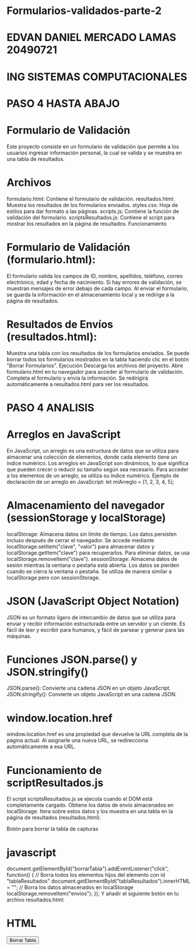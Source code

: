 # Formularios-validados-parte-2
# EDVAN DANIEL MERCADO LAMAS 20490721
# ING SISTEMAS COMPUTACIONALES
# PASO 4 HASTA ABAJO

# Formulario de Validación
Este proyecto consiste en un formulario de validación que permite a los usuarios ingresar información personal, la cual se valida y se muestra en una tabla de resultados.

# Archivos
formulario.html: Contiene el formulario de validación.
resultados.html: Muestra los resultados de los formularios enviados.
styles.css: Hoja de estilos para dar formato a las páginas.
scripts.js: Contiene la función de validación del formulario.
scriptsResultados.js: Contiene el script para mostrar los resultados en la página de resultados.
Funcionamiento

# Formulario de Validación (formulario.html):
El formulario valida los campos de ID, nombre, apellidos, teléfono, correo electrónico, edad y fecha de nacimiento.
Si hay errores de validación, se muestran mensajes de error debajo de cada campo.
Al enviar el formulario, se guarda la información en el almacenamiento local y se redirige a la página de resultados.

# Resultados de Envíos (resultados.html):
Muestra una tabla con los resultados de los formularios enviados.
Se puede borrar todos los formularios mostrados en la tabla haciendo clic en el botón "Borrar Formularios".
Ejecución
Descarga los archivos del proyecto.
Abre formulario.html en tu navegador para acceder al formulario de validación.
Completa el formulario y envía la información.
Se redirigirá automáticamente a resultados.html para ver los resultados.


# PASO 4 ANALISIS



# Arreglos en JavaScript
En JavaScript, un arreglo es una estructura de datos que se utiliza para almacenar una colección de elementos, donde cada elemento tiene un índice numérico.
Los arreglos en JavaScript son dinámicos, lo que significa que pueden crecer o reducir su tamaño según sea necesario.
Para acceder a los elementos de un arreglo, se utiliza su índice numérico.
Ejemplo de declaración de un arreglo en JavaScript: let miArreglo = [1, 2, 3, 4, 5];

# Almacenamiento del navegador (sessionStorage y localStorage)
localStorage: Almacena datos sin límite de tiempo. Los datos persisten incluso después de cerrar el navegador. Se accede mediante localStorage.setItem("clave", "valor") para almacenar datos y localStorage.getItem("clave") para recuperarlos. Para eliminar datos, se usa localStorage.removeItem("clave").
sessionStorage: Almacena datos de sesión mientras la ventana o pestaña está abierta. Los datos se pierden cuando se cierra la ventana o pestaña. Se utiliza de manera similar a localStorage pero con sessionStorage.

# JSON (JavaScript Object Notation)
JSON es un formato ligero de intercambio de datos que se utiliza para enviar y recibir información estructurada entre un servidor y un cliente.
Es fácil de leer y escribir para humanos, y fácil de parsear y generar para las máquinas.

# Funciones JSON.parse() y JSON.stringify()
JSON.parse(): Convierte una cadena JSON en un objeto JavaScript.
JSON.stringify(): Convierte un objeto JavaScript en una cadena JSON.

# window.location.href
window.location.href es una propiedad que devuelve la URL completa de la página actual.
Al asignarle una nueva URL, se redirecciona automáticamente a esa URL.

# Funcionamiento de scriptResultados.js
El script scriptsResultados.js se ejecuta cuando el DOM está completamente cargado.
Obtiene los datos de envío almacenados en localStorage.
Itera sobre estos datos y los muestra en una tabla en la página de resultados (resultados.html).


Botón para borrar la tabla de capturas

# javascript
document.getElementById("borrarTabla").addEventListener("click", function() {
    // Borra todos los elementos hijos del elemento con id "tablaResultados"
    document.getElementById("tablaResultados").innerHTML = "";
    // Borra los datos almacenados en localStorage
    localStorage.removeItem("envios");
});
Y añadir el siguiente botón en tu archivo resultados.html:
# HTML
<button id="borrarTabla" class="btn btn-danger">Borrar Tabla</button>

